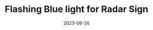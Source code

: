 ---
layout: default
title: Flashing Blue light for Radar Sign
modal-id: 9
date: 2023-06-26
img: PDSign1.jpg
img1: PDSign2.jpg
img2: PDSign3.jpg
video: PDSignV.mp4
alt: image-alt
project-date: July 2023
client: Florida Poly PD
category: Mechanical Engineering/ECE
link:
Repolink: https://github.com/m-decicco/PolyPD
description: "&nbsp;&nbsp;&nbsp;&nbsp;As part of a collaboration with the Florida Poly Police department, I was tasked with enhancing their radar speed sign to effectively deter speeding. The existing system, which utilized flashing yellow lights, had proven insufficient in curbing speeding behavior. The challenge was to find a solution that would reliably address this issue and contribute to improved road safety."

outcome: "&nbsp;&nbsp;&nbsp;&nbsp;Within a remarkably tight timeline of just 5 days, I successfully completed the project, delivering a functional and efficient solution. The first day was dedicated to understanding the behavior of the radar speed sign and determining how to achieve the desired flashing effect reliably. We explored various avenues, attempting to locate a suitable signal wire that could be easily integrated, but unfortunately, no straightforward solution presented itself.
<br><br>
&nbsp;&nbsp;&nbsp;&nbsp;On the subsequent day, I meticulously evaluated different approaches, considering options such as current detection, tapping into serial data, and utilizing light as a signaling method. After careful analysis, the light-based approach emerged as the most viable choice, as it minimized the risk of potential sign malfunctions due to ammeter failures. Utilizing serial data was not feasible due to a lack of documentation, further affirming our decision.
<br><br>
&nbsp;&nbsp;&nbsp;&nbsp;With the chosen approach in mind, I devoted the following day to design and solder a custom circuit. This circuit incorporated two light sensors for redundancy, an Arduino nano, and a 12v removable relay, facilitating the smooth operation of the flashing blue light. I also designed and 3D printed a mount to securely install all the components. Subsequently, I focused on code development and comprehensive testing to ensure seamless functionality.
<br><br>
&nbsp;&nbsp;&nbsp;&nbsp;The project provided me with invaluable practical experience in mechatronics, encompassing the entire product development cycle in a condensed timeframe. Additionally, I gained valuable insights into anticipating failure modes and implementing measures to create a reliable system. Throughout the process, I meticulously selected readily available components, considering the project's time constraints, and successfully delivered an effective solution.
<br><br>
&nbsp;&nbsp;&nbsp;&nbsp;This project not only showcased my technical expertise and problem-solving skills but also demonstrated my ability to deliver under pressure and meet tight deadlines. Working closely with the Florida Poly Police department allowed me to contribute to a meaningful cause by enhancing road safety and encouraging responsible driving behavior."
teammates: Mike Kalman
---